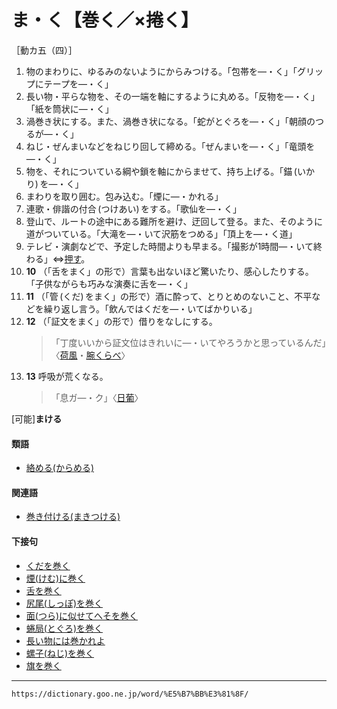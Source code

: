 # ま・く【巻く／×捲く】

［動カ五（四）］

1. 物のまわりに、ゆるみのないようにからみつける。「包帯を―・く」「グリップにテープを―・く」
2. 長い物・平らな物を、その一端を軸にするように丸める。「反物を―・く」「紙を筒状に―・く」
3. 渦巻き状にする。また、渦巻き状になる。「蛇がとぐろを―・く」「朝顔のつるが―・く」
4. ねじ・ぜんまいなどをねじり回して締める。「ぜんまいを―・く」「竜頭を―・く」
5. 物を、それについている綱や鎖を軸にからませて、持ち上げる。「錨 (いかり) を―・く」
6. まわりを取り囲む。包み込む。「煙に―・かれる」
7. 連歌・俳諧の付合 (つけあい) をする。「歌仙を―・く」
8. 登山で、ルートの途中にある難所を避け、迂回して登る。また、そのように道がついている。「大滝を―・いて沢筋をつめる」「頂上を―・く道」
9. テレビ・演劇などで、予定した時間よりも早まる。「撮影が1時間―・いて終わる」⇔[押す](https://dictionary.goo.ne.jp/word/%E6%8A%BC%E3%81%99/#jn-31206)。
1. **10** （「舌をまく」の形で）言葉も出ないほど驚いたり、感心したりする。「子供ながらも巧みな演奏に舌を―・く」
1. **11** （「管 (くだ) をまく」の形で）酒に酔って、とりとめのないこと、不平などを繰り返し言う。「飲んではくだを―・いてばかりいる」
1. **12** （「証文をまく」の形で）借りをなしにする。
    >「丁度いいから証文位はきれいに―・いてやろうかと思っているんだ」〈[荷風](https://dictionary.goo.ne.jp/word/person/%E6%B0%B8%E4%BA%95%E8%8D%B7%E9%A2%A8/#jn-162859)・[腕くらべ](https://dictionary.goo.ne.jp/word/%E8%85%95%E3%81%8F%E3%82%89%E3%81%B9/#jn-19918)〉
1. **13** 呼吸が荒くなる。
    >「息ガ―・ク」〈[日葡](https://dictionary.goo.ne.jp/word/%E6%97%A5%E8%91%A1%E8%BE%9E%E6%9B%B8/#jn-167551)〉
        

\[可能\]**まける**

#### 類語

-   [絡める(からめる)](https://dictionary.goo.ne.jp/word/%E7%B5%A1%E3%82%81%E3%82%8B/#jn-46018)

#### 関連語

-   [巻き付ける(まきつける)](https://dictionary.goo.ne.jp/word/%E5%B7%BB%E4%BB%98%E3%81%91%E3%82%8B/#jn-207391)

#### 下接句

-   [くだを巻く](https://dictionary.goo.ne.jp/word/%E3%81%8F%E3%81%A0%E3%82%92%E5%B7%BB%E3%81%8F/#jn-61735)
-   [煙(けむ)に巻く](https://dictionary.goo.ne.jp/word/%E7%85%99%E3%81%AB%E5%B7%BB%E3%81%8F/#jn-68816)
-   [舌を巻く](https://dictionary.goo.ne.jp/word/%E8%88%8C%E3%82%92%E5%B7%BB%E3%81%8F/#jn-97314)
-   [尻尾(しっぽ)を巻く](https://dictionary.goo.ne.jp/word/%E5%B0%BB%E5%B0%BE%E3%82%92%E5%B7%BB%E3%81%8F/#jn-98756)
-   [面(つら)に似せてへそを巻く](https://dictionary.goo.ne.jp/word/%E9%9D%A2%E3%81%AB%E4%BC%BC%E3%81%9B%E3%81%A6%E5%B7%BB%E5%AD%90%E3%82%92%E5%B7%BB%E3%81%8F/#jn-148471)
-   [蜷局(とぐろ)を巻く](https://dictionary.goo.ne.jp/word/%E5%A1%92%E3%82%92%E5%B7%BB%E3%81%8F/#jn-158441)
-   [長い物には巻かれよ](https://dictionary.goo.ne.jp/word/%E9%95%B7%E3%81%84%E7%89%A9%E3%81%AB%E3%81%AF%E5%B7%BB%E3%81%8B%E3%82%8C%E3%82%88/#jn-162849)
-   [螺子(ねじ)を巻く](https://dictionary.goo.ne.jp/word/%E8%9E%BA%E5%AD%90%E3%82%92%E5%B7%BB%E3%81%8F/#jn-169997)
-   [旗を巻く](https://dictionary.goo.ne.jp/word/%E6%97%97%E3%82%92%E5%B7%BB%E3%81%8F/#jn-176510)

---
`https://dictionary.goo.ne.jp/word/%E5%B7%BB%E3%81%8F/`